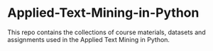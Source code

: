 # Applied-Text-Mining-in-Python
This repo contains the collections of course materials, datasets and assignments used in the Applied Text Mining in Python.  
